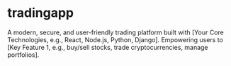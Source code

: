 # tradingapp
A modern, secure, and user-friendly trading platform built with [Your Core Technologies, e.g., React, Node.js, Python, Django]. Empowering users to [Key Feature 1, e.g., buy/sell stocks, trade cryptocurrencies, manage portfolios].
